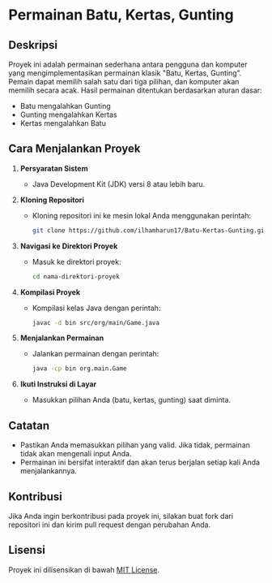 # Permainan Batu, Kertas, Gunting

## Deskripsi
Proyek ini adalah permainan sederhana antara pengguna dan komputer yang mengimplementasikan permainan klasik "Batu, Kertas, Gunting". Pemain dapat memilih salah satu dari tiga pilihan, dan komputer akan memilih secara acak. Hasil permainan ditentukan berdasarkan aturan dasar:

- Batu mengalahkan Gunting
- Gunting mengalahkan Kertas
- Kertas mengalahkan Batu

## Cara Menjalankan Proyek

1. **Persyaratan Sistem**
   - Java Development Kit (JDK) versi 8 atau lebih baru.

2. **Kloning Repositori**
   - Kloning repositori ini ke mesin lokal Anda menggunakan perintah:
     ```bash
     git clone https://github.com/ilhamharun17/Batu-Kertas-Gunting.git
     ```

3. **Navigasi ke Direktori Proyek**
   - Masuk ke direktori proyek:
     ```bash
     cd nama-direktori-proyek
     ```

4. **Kompilasi Proyek**
   - Kompilasi kelas Java dengan perintah:
     ```bash
     javac -d bin src/org/main/Game.java
     ```

5. **Menjalankan Permainan**
   - Jalankan permainan dengan perintah:
     ```bash
     java -cp bin org.main.Game
     ```

6. **Ikuti Instruksi di Layar**
   - Masukkan pilihan Anda (batu, kertas, gunting) saat diminta.

## Catatan
- Pastikan Anda memasukkan pilihan yang valid. Jika tidak, permainan tidak akan mengenali input Anda.
- Permainan ini bersifat interaktif dan akan terus berjalan setiap kali Anda menjalankannya.

## Kontribusi
Jika Anda ingin berkontribusi pada proyek ini, silakan buat fork dari repositori ini dan kirim pull request dengan perubahan Anda.

## Lisensi
Proyek ini dilisensikan di bawah [MIT License](LICENSE).